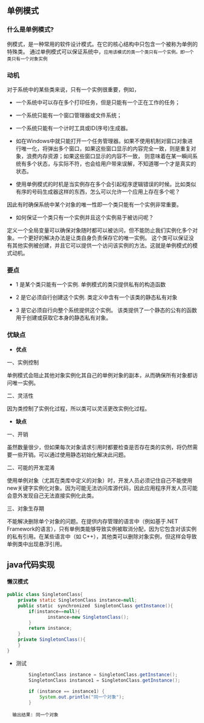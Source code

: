 ## 单例模式

### 什么是单例模式?

例模式，是一种常用的软件设计模式。在它的核心结构中只包含一个被称为单例的特殊类。
通过单例模式可以保证系统中，`应用该模式的类一个类只有一个实例。即一个类只有一个对象实例`

### 动机
对于系统中的某些类来说，只有一个实例很重要，例如，

* 一个系统中可以存在多个打印任务，但是只能有一个正在工作的任务；
* 一个系统只能有一个窗口管理器或文件系统；
* 一个系统只能有一个计时工具或ID(序号)生成器。
* 如在Windows中就只能打开一个任务管理器。如果不使用机制对窗口对象进行唯一化，将弹出多个窗口，如果这些窗口显示的内容完全一致，则是重复对象，浪费内存资源；如果这些窗口显示的内容不一致，
则意味着在某一瞬间系统有多个状态，与实际不符，也会给用户带来误解，不知道哪一个才是真实的状态。

* 使用单例模式的时机是当实例存在多个会引起程序逻辑错误的时候。比如类似有序的号码生成器这样的东西，怎么可以允许一个应用上存在多个呢？

因此有时确保系统中某个对象的唯一性即一个类只能有一个实例非常重要。 
* 如何保证一个类只有一个实例并且这个实例易于被访问呢？

定义一个全局变量可以确保对象随时都可以被访问，但不能防止我们实例化多个对象。一个更好的解决办法是让类自身负责保存它的唯一实例。
这个类可以保证没有其他实例被创建，并且它可以提供一个访问该实例的方法。这就是单例模式的模式动机。 

### 要点

* 1 是某个类只能有一个实例.
  单例模式的类只提供私有的构造函数

* 2 是它必须自行创建这个实例.
  类定义中含有一个该类的静态私有对象

* 3 是它必须自行向整个系统提供这个实例。
  该类提供了一个静态的公有的函数用于创建或获取它本身的静态私有对象。
  
### 优缺点

* **优点**

一、实例控制

单例模式会阻止其他对象实例化其自己的单例对象的副本，从而确保所有对象都访问唯一实例。

二、灵活性

因为类控制了实例化过程，所以类可以灵活更改实例化过程。


* **缺点**

一、开销

虽然数量很少，但如果每次对象请求引用时都要检查是否存在类的实例，将仍然需要一些开销。可以通过使用静态初始化解决此问题。

二、可能的开发混淆

使用单例对象（尤其在类库中定义的对象）时，开发人员必须记住自己不能使用new关键字实例化对象。因为可能无法访问库源代码，因此应用程序开发人员可能会意外发现自己无法直接实例化此类。

三、对象生存期

不能解决删除单个对象的问题。在提供内存管理的语言中（例如基于.NET Framework的语言），只有单例类能够导致实例被取消分配，因为它包含对该实例的私有引用。在某些语言中（如 C++），其他类可以删除对象实例，但这样会导致单例类中出现悬浮引用。

## java代码实现

#### 懒汉模式

``` java
public class SingletonClass{
    private static SingletonClass instance=null;
    public static　synchronized　SingletonClass getInstance(){
        if(instance==null){
               instance=new SingletonClass();
        }
        return instance;
    }
    private SingletonClass(){
    }
}
```

* 测试

``` java
        SingletonClass instance = SingletonClass.getInstance();
        SingletonClass instance1 = SingletonClass.getInstance();
       
        if (instance == instance1) {
            System.out.println("同一个对象");
        }
```
      输出结果: 同一个对象





















